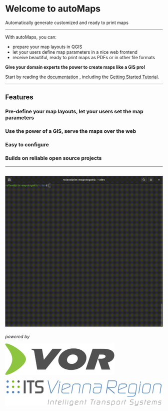# Welcome to autoMaps

Automatically generate customized and ready to print maps

---

With autoMaps, you can:

* prepare your map layouts in QGIS
* let your users define map parameters in a nice web frontend
* receive beautiful, ready to print maps as PDFs or in other file formats

__Give your domain experts the power to create maps like a GIS pro!__

Start by reading the
[documentation](https://itsviennaregion.github.io/automaps/)
, including the
[Getting Started Tutorial](https://itsviennaregion.github.io/automaps/getting_started/).

---

## Features

### Pre-define your map layouts, let your users set the map parameters

### Use the power of a GIS, serve the maps over the web

### Easy to configure

### Builds on reliable open source projects

---

![Teaser](static/teaser.gif)
---

_powered by_

[![VOR](static/VorLogo.min.349px.white.png)](https://vor.at)

[![ITS Vienna Region](static/logo_its_standard_b150px.jpg)](https://its-viennaregion.at/en/index.html)
